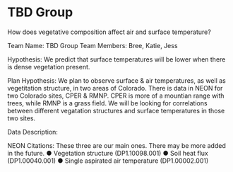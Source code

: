 # TBD Group
 How does vegetative composition affect air and surface temperature? 

Team Name: TBD Group
Team Members: Bree, Katie, Jess

Hypothesis: We predict that surface temperatures will be lower when there is dense vegetation present.

Plan Hypothesis: We plan to observe surface & air temperatures, as well as vegetitation structure, in two areas of Colorado. 
There is data in NEON for two Colorado sites, CPER & RMNP. CPER is more of a mountian range with trees, while RMNP is a grass field. 
We will be looking for correlations between different vegatation structures and surface temperatures in those two sites.

Data Description: 

NEON Citations: These three are our main ones. There may be more added in the future.
● Vegetation structure (DP1.10098.001)
● Soil heat flux (DP1.00040.001)
● Single aspirated air temperature (DP1.00002.001)